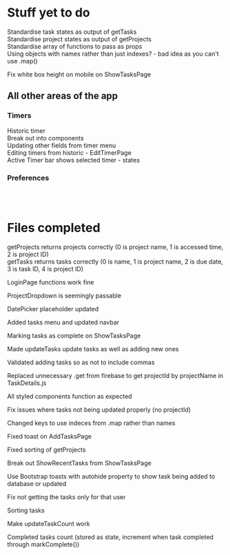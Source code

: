 # Stuff yet to do
Standardise task states as output of getTasks  
Standardise project states as output of getProjects  
Standardise array of functions to pass as props  
Using objects with names rather than just indexes? - bad idea as you can't use .map()  



Fix white box height on mobile on ShowTasksPage  




## All other areas of the app  
### Timers  
Historic timer  
Break out into components  
Updating other fields from timer menu  
Editing timers from historic - EditTimerPage  
Active Timer bar shows selected timer - states  



### Preferences

<br/><br/>


# Files completed
getProjects returns projects correctly
(0 is project name, 1 is accessed time, 2 is project ID)   
getTasks returns tasks correctly
(0 is name, 1 is project name, 2 is due date, 3 is task ID, 4 is project ID)  

LoginPage functions work fine  

ProjectDropdown is seemingly passable

DatePicker placeholder updated

Added tasks menu and updated navbar  

Marking tasks as complete on ShowTasksPage  

Made updateTasks update tasks as well as adding new ones  

Validated adding tasks so as not to include commas  

Replaced unnecessary .get from firebase to get projectId by projectName in TaskDetails.js   

All styled components function as expected  

Fix issues where tasks not being updated properly (no projectId)  

Changed keys to use indeces from .map rather than names  

Fixed toast on AddTasksPage  

Fixed sorting of getProjects  

Break out ShowRecentTasks from ShowTasksPage  

Use Bootstrap toasts with autohide property to show task being added to database or updated  

Fix not getting the tasks only for that user  

Sorting tasks  

Make updateTaskCount work  

Completed tasks count (stored as state, increment when task completed through markComplete())  
